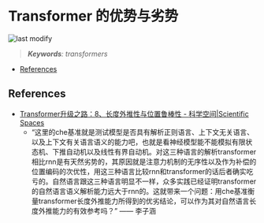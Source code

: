 Transformer 的优势与劣势
===
<!--START_SECTION:badge-->

![last modify](https://img.shields.io/static/v1?label=last%20modify&message=2025-07-08%2016%3A53%3A13&color=yellowgreen&style=flat-square)

<!--END_SECTION:badge-->
<!--info
top: false
hidden: true
-->

> ***Keywords**: transformers*

<!--START_SECTION:toc-->
- [References](#references)
<!--END_SECTION:toc-->


## References
- [Transformer升级之路：8、长度外推性与位置鲁棒性 - 科学空间|Scientific Spaces](https://kexue.fm/archives/9444)
    - “这里的che基准就是测试模型是否具有解析正则语言、上下文无关语言、以及上下文有关语言语义的能力吧，也就是看神经模型能不能模拟有限状态机、下推自动机以及线性有界自动机。对这三种语言的解析transformer相比rnn是有天然劣势的，其原因就是注意力机制的无序性以及作为补偿的位置编码的次优性，用这三种语言比较rnn和transformer的话后者确实吃亏的。自然语言跟这三种语言明显不一样，众多实践已经证明transformer的自然语言语义解析能力远大于rnn的。这就带来一个问题：用che基准衡量transformer长度外推能力所得到的优劣结论，可以作为其对自然语言长度外推能力的有效参考吗？” —— 李子涵
